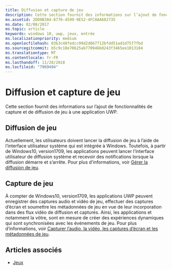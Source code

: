 ```yaml
---
title: Diffusion et capture de jeu
description: Cette section fournit des informations sur l’ajout de fonctionnalités de capture et de diffusion de jeu à une application UWP.
ms.assetid: 2DD0B384-8776-4599-9E52-4FC0AA682735
ms.date: 02/08/2017
ms.topic: article
keywords: windows 10, uwp, jeux, entrée
ms.localizationpriority: medium
ms.openlocfilehash: 03b3c48fedcc99d2d667712bfdd51ad1d75f7fbd
ms.sourcegitcommit: b5c9c18e70625ab770946b8243f3465ee1013184
ms.translationtype: MT
ms.contentlocale: fr-FR
ms.lasthandoff: 11/28/2018
ms.locfileid: "7969494"
---
```

# <a name="game-broadcast-and-capture"></a>Diffusion et capture de jeu

Cette section fournit des informations sur l’ajout de fonctionnalités de capture et de diffusion de jeu à une application UWP.

## <a name="game-broadcasting"></a>Diffusion de jeu
Actuellement, les utilisateurs doivent lancer la diffusion de jeu à l’aide de l’interface utilisateur système qui est intégrée à Windows. Toutefois, à partir de Windows10, version1709, les applications peuvent lancer l’interface utilisateur de diffusion système et recevoir des notifications lorsque la diffusion démarre et s’arrête. Pour plus d’informations, voir [Gérer la diffusion de jeu](manage-game-broadcasting.md).

## <a name="game-capture"></a>Capture de jeu
À compter de Windows10, version1709, les applications UWP peuvent enregistrer des captures audio et vidéo de jeu, effectuer des captures d’écran et soumettre les métadonnées de jeu en vue de leur incorporation dans des flux vidéo de diffusion et capturés. Ainsi, les applications et notamment la vôtre, sont en mesure de créer des expériences dynamiques qui sont synchronisées avec les événements de jeu. Pour plus d’informations, voir [Capturer l’audio, la vidéo, les captures d’écran et les métadonnées de jeu](capture-game-audio-video-screenshots-and-metadata.md).



## <a name="see-also"></a>Articles associés

* [Jeux](index.md)